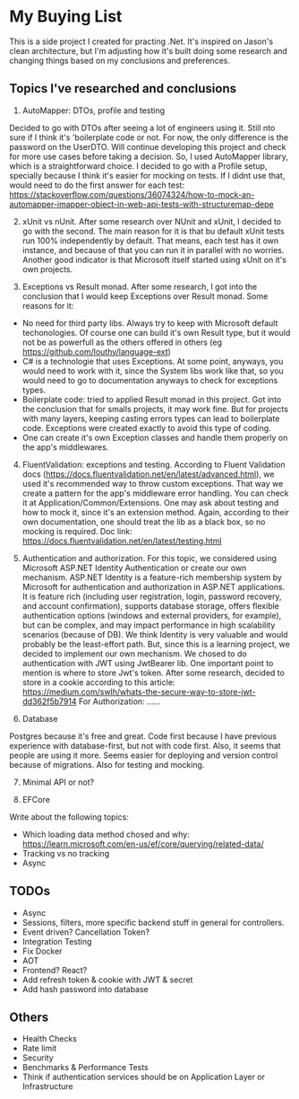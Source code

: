 # My Buying List

This is a side project I created for practing .Net. It's inspired on Jason's clean architecture, but I'm adjusting how it's built doing some research and changing things based on my conclusions and preferences.

## Topics I've researched and conclusions
1. AutoMapper: DTOs, profile and testing

Decided to go with DTOs after seeing a lot of engineers using it. Still nto sure if I think it's 'boilerplate code or not. For now, the only difference is the password on the UserDTO. Will continue developing this project and check for more use cases before taking a decision.
So, I used AutoMapper library, which is a straightforward choice. I decided to go with a Profile setup, specially because I think it's easier for mocking on tests. If I didnt use that, would need to do the first answer for each test: https://stackoverflow.com/questions/36074324/how-to-mock-an-automapper-imapper-object-in-web-api-tests-with-structuremap-depe

2. xUnit vs nUnit.
After some research over NUnit and xUnit, I decided to go with the second. The main reason for it is that bu default xUnit tests run 100% independently by default. That means, each test has it own instance, and because of that you can run it in parallel with no worries.
Another good indicator is that Microsoft itself started using xUnit on it's own projects.

3. Exceptions vs Result monad.
After some research, I got into the conclusion that I would keep Exceptions over Result monad. Some reasons for it:
* No need for third party libs. Always try to keep with Microsoft default techonologies. Of course one can build it's own Result type, but it would not be as powerfull as the others offered in others (eg https://github.com/louthy/language-ext)
* C# is a technologie that uses Exceptions. At some point, anyways, you would need to work with it, since the System libs work like that, so you would need to go to documentation anyways to check for exceptions types.
* Boilerplate code: tried to applied Result monad in this project. Got into the conclusion that for smalls projects, it may work fine. But for projects with many layers, keeping casting errors types can lead to boilerplate code. Exceptions were created exactly to avoid this type of coding. 
* One can create it's own Exception classes and handle them properly on the app's middlewares. 

4. FluentValidation: exceptions and testing.
According to Fluent Validation docs (https://docs.fluentvalidation.net/en/latest/advanced.html), we used it's recommended way to throw custom exceptions. That way we create a pattern for the app's middleware error handling. You can check it at Application/Common/Extensions.
One may ask about testing and how to mock it, since it's an extension method. Again, according to their own documentation, one should treat the lib as a black box, so no mocking is required. Doc link: https://docs.fluentvalidation.net/en/latest/testing.html

5. Authentication and authorization.
For this topic, we considered using Microsoft ASP.NET Identity Authentication or create our own mechanism. 
ASP.NET Identity is a feature-rich membership system by Microsoft for authentication and authorization in ASP.NET applications. It is feature rich (including user registration, login, password recovery, and account confirmation), supports database storage, offers flexible authentication options (windows and external providers, for example), but can be complex, and may impact performance in high scalability scenarios (because of DB).
We think Identity is very valuable and would probably be the least-effort path. But, since this is a learning project, we decided to implement our own mechanism. We chosed to do authentication with JWT using JwtBearer lib.
One important point to mention is where to store Jwt's token. After some research, decided to store in a cookie according to this article: https://medium.com/swlh/whats-the-secure-way-to-store-jwt-dd362f5b7914
For Authorization: ......

6. Database

Postgres because it's free and great. Code first because I have previous experience with database-first, but not with code first. Also, it seems that people are using it more. Seems easier for deploying and version control because of migrations. Also for testing and mocking.

7. Minimal API or not?

8. EFCore

Write about the following topics:
* Which loading data method chosed and why: https://learn.microsoft.com/en-us/ef/core/querying/related-data/
* Tracking vs no tracking
* Async

## TODOs
* Async
* Sessions, filters, more specific backend stuff in general for controllers.
* Event driven? Cancellation Token?
* Integration Testing
* Fix Docker
* AOT
* Frontend? React?
* Add refresh token & cookie with JWT & secret
* Add hash password into database

## Others
* Health Checks
* Rate limit
* Security
* Benchmarks & Performance Tests
* Think if authentication services should be on Application Layer or Infrastructure